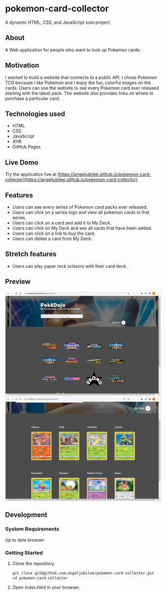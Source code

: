 # pokemon-card-collector

A dynamic HTML, CSS, and JavaScript solo project.

## About

A Web application for people who want to look up Pokemon cards.

## Motivation

I wanted to build a website that connects to a public API.  I chose Pokemon TCG
because I like Pokemon and I enjoy the fun, colorful images on the cards.  Users
can use the website to see every Pokemon card ever released starting with the
latest pack.  The website also provides links on where to purchase a particular
card.

## Technologies used

- HTML
- CSS
- JavaScript
- XHR
- GitHub Pages

## Live Demo

Try the application live at [https://angeljubilee.github.io/pokemon-card-collector](https://angeljubilee.github.io/pokemon-card-collector).

## Features

- Users can see every series of Pokemon card packs ever released.
- Users can click on a series logo and view all pokemon cards in that series.
- Users can click on a card and add it to My Deck.
- Users can click on My Deck and see all cards that have been added.
- Users can click on a link to buy the card.
- Users can delete a card from My Deck.

## Stretch features

- Users can play paper rock scissors with their card deck.

## Preview

![SGT React](images/pokeDojo1.png)
![SGT React](images/pokeDojo2.png)

## Development

### System Requirements

Up to date browser

### Getting Started

1.  Clone the repository.
    ```shell
    git clone git@github.com:angeljubilee/pokemon-card-collector.git
    cd pokemon-card-collector
    ```

2.  Open index.html in your browser.
